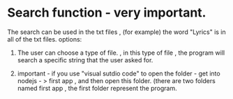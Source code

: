 # Search function - very important.
The search can be used in the txt files , (for example) the word  "Lyrics" is in all of the txt files.
options:
1) The user can choose a type of file. , in this type of file , the program will search a specific string that the user asked for.

2) important - if you use "visual sutdio code" to open the folder - get into nodejs - > first app , and then open this folder. (there are two folders named first app , the first folder represent the program.
